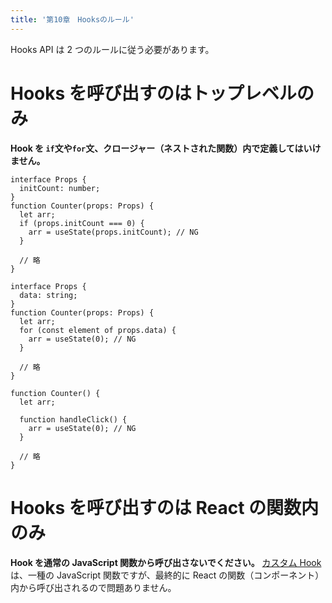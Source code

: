 ```yaml
---
title: '第10章　Hooksのルール'
---
```


Hooks API は 2 つのルールに従う必要があります。

# Hooks を呼び出すのはトップレベルのみ

**Hook を `if`文や`for`文、クロージャー（ネストされた関数）内で定義してはいけません。**

```tsx
interface Props {
  initCount: number;
}
function Counter(props: Props) {
  let arr;
  if (props.initCount === 0) {
    arr = useState(props.initCount); // NG
  }

  // 略
}
```

```tsx
interface Props {
  data: string;
}
function Counter(props: Props) {
  let arr;
  for (const element of props.data) {
    arr = useState(0); // NG
  }

  // 略
}
```

```tsx
function Counter() {
  let arr;

  function handleClick() {
    arr = useState(0); // NG
  }

  // 略
}
```

# Hooks を呼び出すのは React の関数内のみ

**Hook を通常の JavaScript 関数から呼び出さないでください。**
[カスタム Hook](https://ja.react.dev/learn/reusing-logic-with-custom-hooks) は、一種の JavaScript 関数ですが、最終的に React の関数（コンポーネント）内から呼び出されるので問題ありません。
